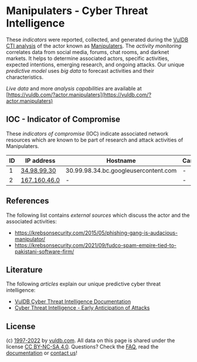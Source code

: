 # Manipulaters - Cyber Threat Intelligence

These _indicators_ were reported, collected, and generated during the [VulDB CTI analysis](https://vuldb.com/?kb.cti) of the actor known as [Manipulaters](https://vuldb.com/?actor.manipulaters). The _activity monitoring_ correlates data from social media, forums, chat rooms, and darknet markets. It helps to determine associated actors, specific activities, expected intentions, emerging research, and ongoing attacks. Our unique _predictive model_ uses _big data_ to forecast activities and their characteristics.

_Live data_ and more _analysis capabilities_ are available at [https://vuldb.com/?actor.manipulaters](https://vuldb.com/?actor.manipulaters)

## IOC - Indicator of Compromise

These _indicators of compromise_ (IOC) indicate associated network resources which are known to be part of research and attack activities of Manipulaters.

ID | IP address | Hostname | Campaign | Confidence
-- | ---------- | -------- | -------- | ----------
1 | [34.98.99.30](https://vuldb.com/?ip.34.98.99.30) | 30.99.98.34.bc.googleusercontent.com | - | Medium
2 | [167.160.46.0](https://vuldb.com/?ip.167.160.46.0) | - | - | High

## References

The following list contains _external sources_ which discuss the actor and the associated activities:

* https://krebsonsecurity.com/2015/05/phishing-gang-is-audacious-manipulator/
* https://krebsonsecurity.com/2021/09/fudco-spam-empire-tied-to-pakistani-software-firm/

## Literature

The following _articles_ explain our unique predictive cyber threat intelligence:

* [VulDB Cyber Threat Intelligence Documentation](https://vuldb.com/?kb.cti)
* [Cyber Threat Intelligence - Early Anticipation of Attacks](https://www.scip.ch/en/?labs.20201022)

## License

(c) [1997-2022](https://vuldb.com/?kb.changelog) by [vuldb.com](https://vuldb.com/?kb.about). All data on this page is shared under the license [CC BY-NC-SA 4.0](https://creativecommons.org/licenses/by-nc-sa/4.0/). Questions? Check the [FAQ](https://vuldb.com/?kb.faq), read the [documentation](https://vuldb.com/?kb) or [contact us](https://vuldb.com/?contact)!
